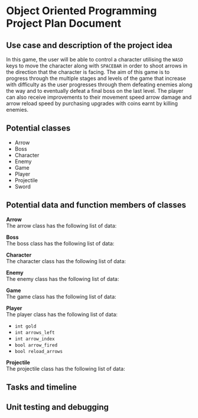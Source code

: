# Object Oriented Programming Project Plan Document

## Use case and description of the project idea
In this game, the user will be able to control a character utilising the `WASD` keys to move the character along with `SPACEBAR` in order to shoot arrows 
in the direction that the character is facing. The aim of this game is to progress through the multiple stages and levels of the game that increase with 
difficulty as the user progresses through them defeating enemies along the way and to eventually defeat a final boss on the last level. The player can also
receive improvements to their movement speed arrow damage and arrow reload speed by purchasing upgrades with coins earnt by killing enemies.

## Potential classes
- Arrow
- Boss
- Character
- Enemy
- Game
- Player
- Projectile
- Sword

## Potential data and function members of classes
**Arrow**  
The arrow class has the following list of data:

**Boss**  
The boss class has the following list of data:

**Character**  
The character class has the following list of data:

**Enemy**  
The enemy class has the following list of data:

**Game**  
The game class has the following list of data:

**Player**  
The player class has the following list of data:
- ```int gold```
- ```int arrows_left```
- ```int arrow_index```
- ```bool arrow_fired```
- ```bool reload_arrows```

**Projectile**  
The projectile class has the following list of data:

## Tasks and timeline


## Unit testing and debugging
